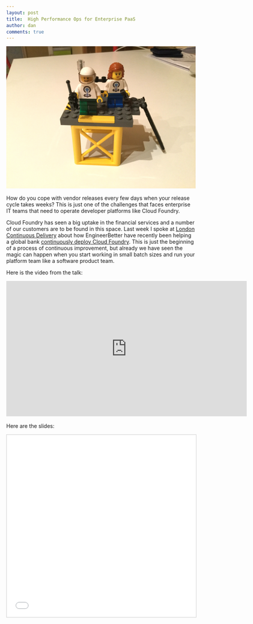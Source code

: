 ```yaml
---
layout: post
title:  High Performance Ops for Enterprise PaaS
author: dan
comments: true
---
```


<img src="/images/blog/lego-cf-team.jpg" class="image fit">

How do you cope with vendor releases every few days when your release cycle takes weeks? This is just one of the challenges that faces enterprise IT teams that need to operate developer platforms like Cloud Foundry.

Cloud Foundry has seen a big uptake in the financial services and a number of our customers are to be found in this space. Last week I spoke at [London Continuous Delivery](https://www.meetup.com/London-Continuous-Delivery/) about how EngineerBetter have recently been helping a global bank [continuously deploy Cloud Foundry](/2016/12/14/notes-on-continuously-deploying-cloudfoundry.html). This is just the beginning of a process of continuous improvement, but already we have seen the magic can happen when you start working in small batch sizes and run your platform team like a software product team.

<!--more-->

Here is the video from the talk:

<iframe src="https://player.vimeo.com/video/195472392" width="640" height="360" frameborder="0" webkitallowfullscreen mozallowfullscreen allowfullscreen></iframe>

Here are the slides:

<iframe src="//www.slideshare.net/slideshow/embed_code/key/DtJe4XEbqtQYm9" width="595" height="485" frameborder="0" marginwidth="0" marginheight="0" scrolling="no" style="border:1px solid #CCC; border-width:1px; margin-bottom:5px; max-width: 100%;" allowfullscreen> </iframe>
